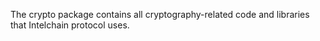 The crypto package contains all cryptography-related code and libraries that Intelchain protocol uses.
